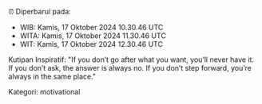 ⏰ Diperbarui pada:
- WIB: Kamis, 17 Oktober 2024 10.30.46 UTC
- WITA: Kamis, 17 Oktober 2024 11.30.46 UTC
- WIT: Kamis, 17 Oktober 2024 12.30.46 UTC

Kutipan Inspiratif:
"If you don’t go after what you want, you’ll never have it. If you don’t ask, the answer is always no. If you don’t step forward, you’re always in the same place."


Kategori: motivational

